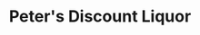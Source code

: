 ---
title: "Peter's Discount Liquor"
url: /north-syracuse/peters-discount-liquor/
shop: Spirituosen
---